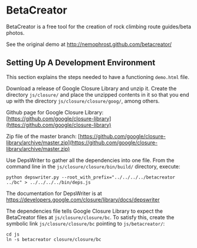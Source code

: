 BetaCreator
===========

BetaCreator is a free tool for the creation of rock climbing route guides/beta photos.

See the original demo at http://nemophrost.github.com/betacreator/


Setting Up A Development Environment
---

This section explains the steps needed to have a functioning `demo.html` file.

Download a release of Google Closure Library and unzip it. Create the directory `js/closure/` and place the unzipped contents in it so that you end up with the directory `js/closure/closure/goog/`, among others.

Github page for Google Closure Library: [https://github.com/google/closure-library](https://github.com/google/closure-library)

Zip file of the master branch: [https://github.com/google/closure-library/archive/master.zip](https://github.com/google/closure-library/archive/master.zip)

Use DepsWriter to gather all the dependencies into one file. From the command line in the `js/closure/closure/bin/build/` directory, execute:
```
python depswriter.py --root_with_prefix="../../../../betacreator ../bc" > ../../../../bin/deps.js
```

The documentation for DepsWriter is at https://developers.google.com/closure/library/docs/depswriter

The dependencies file tells Google Closure Library to expect the BetaCreator files at `js/closure/closure/bc`. To satisfy this, create the symbolic link `js/closure/closure/bc` pointing to `js/betacreator/`:
```
cd js
ln -s betacreator closure/closure/bc
```
